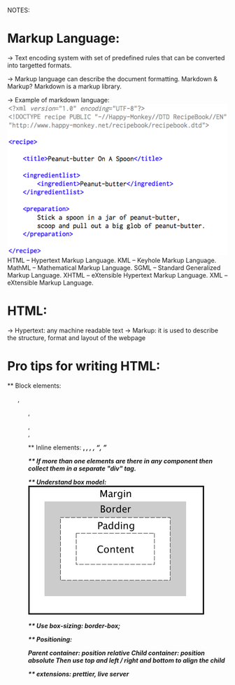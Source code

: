 NOTES: 

# Markup Language: 
-> Text encoding system with set of predefined rules that can be converted
   into targetted formats. 

-> Markup language can describe the document formatting. Markdown & Markup? 
   Markdown is a markup library. 
   
-> Example of markdown language: ![](./images/RecipeBook_XML_Example.png)
   HTML – Hypertext Markup Language.
   KML – Keyhole Markup Language.
   MathML – Mathematical Markup Language.
   SGML – Standard Generalized Markup Language.
   XHTML – eXtensible Hypertext Markup Language.
   XML – eXtensible Markup Language.


# HTML: 

-> Hypertext: any machine readable text 
-> Markup: it is used to describe the structure, format and layout of the webpage


# Pro tips for writing HTML: 

** Block elements: 
   <p>
   <ol> , <ul> , <dl>
   <article> , <section> , <div> 

** Inline elements: 
   <a> <strong> , <em> , <b> , <i> , <q>, <mark> 

** If more than one elements are there in any component then collect them
   in a separate "div" tag. 

** Understand box model:  ![](./images/boxmodel.gif)

** Use box-sizing: border-box; 

** Positioning: 

   Parent container: position relative
   Child container: position absolute 
   Then use top and left / right and bottom to align the child 


** extensions: prettier, live server 